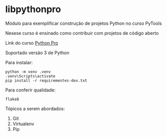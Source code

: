 # libpythonpro
Módulo para exemplificar construção de projetos Python no curso PyTools

Nesese curso é ensinado como contribuir com projetos de código aberto

Link do curso [Python Pro](https://python.pro.br/)

Suportado versão 3 de Python

Para instalar:

```console
python -m venv .venv
.venv\Scripts\activate
pip install -r requirementes-dev.txt
```

Para conferir qualidade:
```console
flake8
```
Tópicos a serem abordados:
 1. Git
 2. Virtualenv
 3. Pip